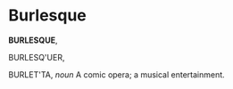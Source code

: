 # Burlesque

**BURLESQUE**,

BURLESQ'UER,

BURLET'TA, _noun_ A comic opera; a musical entertainment.